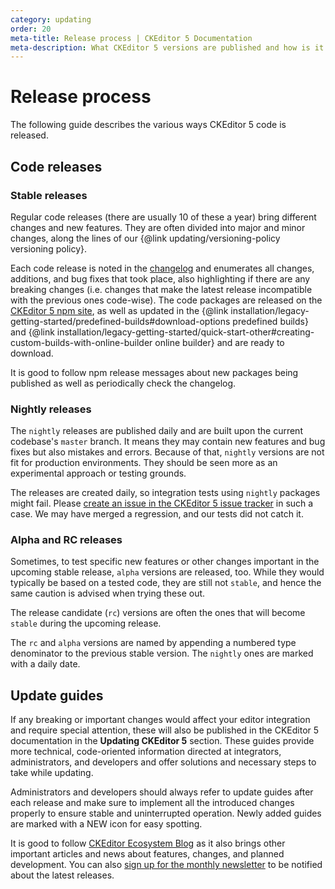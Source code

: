 ```yaml
---
category: updating
order: 20
meta-title: Release process | CKEditor 5 Documentation
meta-description: What CKEditor 5 versions are published and how is it done? What is the difference between stable, nighly, alpha and RC versions?
---
```


# Release process

The following guide describes the various ways CKEditor&nbsp;5 code is released.

## Code releases

### Stable releases

Regular code releases (there are usually 10 of these a year) bring different changes and new features. They are often divided into major and minor changes, along the lines of our {@link updating/versioning-policy versioning policy}.

Each code release is noted in the [changelog](https://github.com/ckeditor/ckeditor5/blob/stable/CHANGELOG.md) and enumerates all changes, additions, and bug fixes that took place, also highlighting if there are any breaking changes (i.e. changes that make the latest release incompatible with the previous ones code-wise). The code packages are released on the [CKEditor&nbsp;5 npm site](https://www.npmjs.com/package/ckeditor5), as well as updated in the {@link installation/legacy-getting-started/predefined-builds#download-options predefined builds} and {@link installation/legacy-getting-started/quick-start-other#creating-custom-builds-with-online-builder online builder} and are ready to download.

It is good to follow npm release messages about new packages being published as well as periodically check the changelog.

### Nightly releases

The `nightly` releases are published daily and are built upon the current codebase's `master` branch. It means they may contain new features and bug fixes but also mistakes and errors. Because of that, `nightly` versions are not fit for production environments. They should be seen more as an experimental approach or testing grounds.

The releases are created daily, so integration tests using `nightly` packages might fail. Please [create an issue in the CKEditor&nbsp;5 issue tracker](https://github.com/ckeditor/ckeditor5/issues) in such a case. We may have merged a regression, and our tests did not catch it.

### Alpha and RC releases

Sometimes, to test specific new features or other changes important in the upcoming stable release, `alpha` versions are released, too. While they would typically be based on a tested code, they are still not `stable`, and hence the same caution is advised when trying these out.

The release candidate (`rc`) versions are often the ones that will become `stable` during the upcoming release.

The `rc` and `alpha` versions are named by appending a numbered type denominator to the previous stable version. The `nightly` ones are marked with a daily date.

## Update guides

If any breaking or important changes would affect your editor integration and require special attention, these will also be published in the CKEditor&nbsp;5 documentation in the **Updating CKEditor&nbsp;5** section. These guides provide more technical, code-oriented information directed at integrators, administrators, and developers and offer solutions and necessary steps to take while updating.

Administrators and developers should always refer to update guides after each release and make sure to implement all the introduced changes properly to ensure stable and uninterrupted operation. Newly added guides are marked with a&nbsp;<span class="tree__item__badge tree__item__badge_new">NEW</span>&nbsp;icon for easy spotting.

It is good to follow [CKEditor Ecosystem Blog](https://ckeditor.com/blog/) as it also brings other important articles and news about features, changes, and planned development. You can also [sign up for the monthly newsletter](https://ckeditor.com/newsletter/) to be notified about the latest releases.
